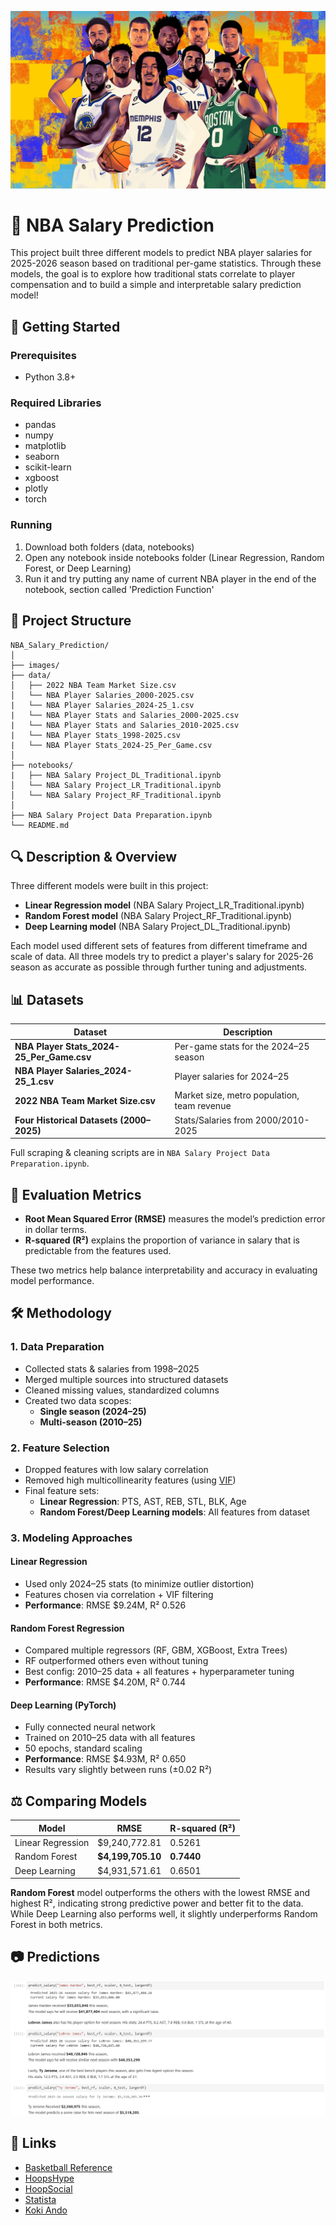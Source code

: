 
![](images/NBA.jpg)

# 🏀 NBA Salary Prediction

This project built three different models to predict NBA player salaries for 2025-2026 season based on traditional per-game statistics.
Through these models, the goal is to explore how traditional stats correlate to player compensation and to build a simple and interpretable salary prediction model!


## 🚀 Getting Started

### Prerequisites

- Python 3.8+

### Required Libraries

- pandas
- numpy
- matplotlib
- seaborn
- scikit-learn
- xgboost
- plotly
- torch

### Running

1. Download both folders (data, notebooks)
2. Open any notebook inside notebooks folder (Linear Regression, Random Forest, or Deep Learning)
3. Run it and try putting any name of current NBA player in the end of the notebook, section called 'Prediction Function'


## 📁 Project Structure

```
NBA_Salary_Prediction/
│
├── images/
├── data/
│   ├── 2022 NBA Team Market Size.csv
│   └── NBA Player Salaries_2000-2025.csv
|   └── NBA Player Salaries_2024-25_1.csv
|   └── NBA Player Stats and Salaries_2000-2025.csv
|   └── NBA Player Stats and Salaries_2010-2025.csv
|   └── NBA Player Stats_1998-2025.csv
|   └── NBA Player Stats_2024-25_Per_Game.csv
│
├── notebooks/
|   ├── NBA Salary Project_DL_Traditional.ipynb
│   └── NBA Salary Project_LR_Traditional.ipynb
│   └── NBA Salary Project_RF_Traditional.ipynb
│
├── NBA Salary Project Data Preparation.ipynb
└── README.md
```


## 🔍 Description & Overview

Three different models were built in this project:
- **Linear Regression model** (NBA Salary Project_LR_Traditional.ipynb)
- **Random Forest model** (NBA Salary Project_RF_Traditional.ipynb)
- **Deep Learning model** (NBA Salary Project_DL_Traditional.ipynb)

Each model used different sets of features from different timeframe and scale of data. All three models try to predict a player's salary for 2025-26 season as accurate as possible through further tuning and adjustments.


## 📊 Datasets

| Dataset                                      | Description                                              |
| -------------------------------------------- | -------------------------------------------------------- |
| **NBA Player Stats_2024-25_Per_Game.csv** | Per-game stats for the 2024–25 season                    |
| **NBA Player Salaries_2024-25_1.csv**      | Player salaries for 2024–25                              |
| **2022 NBA Team Market Size.csv**            | Market size, metro population, team revenue              |
| **Four Historical Datasets (2000–2025)**          | Stats/Salaries from 2000/2010-2025 |

Full scraping & cleaning scripts are in ```NBA Salary Project Data Preparation.ipynb```.


## 📏 Evaluation Metrics

- **Root Mean Squared Error (RMSE)** measures the model’s prediction error in dollar terms.
- **R-squared (R²)** explains the proportion of variance in salary that is predictable from the features used.

These two metrics help balance interpretability and accuracy in evaluating model performance.



## 🛠️ Methodology

### **1. Data Preparation**
- Collected stats & salaries from 1998–2025
- Merged multiple sources into structured datasets
- Cleaned missing values, standardized columns
- Created two data scopes:
  - **Single season (2024–25)**
  - **Multi-season (2010–25)**

### **2. Feature Selection**
- Dropped features with low salary correlation
- Removed high multicollinearity features (using [VIF](https://www.investopedia.com/terms/v/variance-inflation-factor.asp))
- Final feature sets:
  - **Linear Regression**: PTS, AST, REB, STL, BLK, Age
  - **Random Forest/Deep Learning models**: All features from dataset

### **3. Modeling Approaches**
#### **Linear Regression**
- Used only 2024–25 stats (to minimize outlier distortion)
- Features chosen via correlation + VIF filtering
- **Performance**: RMSE $9.24M, R² 0.526

#### **Random Forest Regression**
- Compared multiple regressors (RF, GBM, XGBoost, Extra Trees)
- RF outperformed others even without tuning
- Best config: 2010–25 data + all features + hyperparameter tuning
- **Performance**: RMSE $4.20M, R² 0.744

#### **Deep Learning (PyTorch)**
- Fully connected neural network
- Trained on 2010–25 data with all features
- 50 epochs, standard scaling
- **Performance**: RMSE $4.93M, R² 0.650
- Results vary slightly between runs (±0.02 R²)


## ⚖️ Comparing Models

| Model             | RMSE           | R-squared (R²)     |
| ----------------- | -------------- | ------------------ |
| Linear Regression | \$9,240,772.81 | 0.5261             |
| Random Forest     | **\$4,199,705.10** | **0.7440**             |
| Deep Learning     | \$4,931,571.61 | 0.6501             |

**Random Forest** model outperforms the others with the lowest RMSE and highest R², indicating strong predictive power and better fit to the data. While Deep Learning also performs well, it slightly underperforms Random Forest in both metrics.


## 📷 Predictions

![](images/Prediction.png)


## 🙌 Links

- [Basketball Reference](https://www.basketball-reference.com/)
- [HoopsHype](https://hoopshype.com/salaries/)
- [HoopSocial](https://hoop-social.com/nba-team-market-size-rankings/)
- [Statista](https://www.statista.com/)
- [Koki Ando](https://www.kaggle.com/koki25ando)

